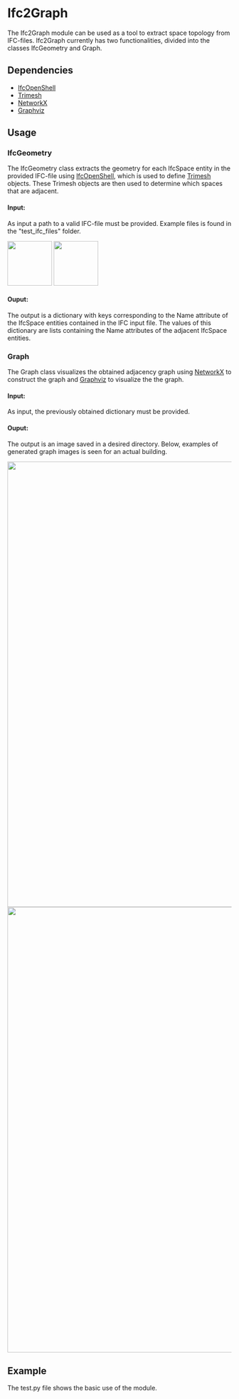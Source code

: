 # Ifc2Graph

The Ifc2Graph module can be used as a tool to extract space topology from IFC-files. 
Ifc2Graph currently has two functionalities, divided into the classes IfcGeometry and Graph.

## Dependencies

- [IfcOpenShell](http://ifcopenshell.org/python)
- [Trimesh](https://trimsh.org/trimesh.html) 
- [NetworkX](https://networkx.org/)
- [Graphviz](https://graphviz.org/)


## Usage 


### IfcGeometry
The IfcGeometry class extracts the geometry for each IfcSpace entity in the provided IFC-file using [IfcOpenShell](http://ifcopenshell.org/python), which is used to define [Trimesh](https://trimsh.org/trimesh.html) objects. These Trimesh objects are then used to determine which spaces that are adjacent. 

#### Input:
As input a path to a valid IFC-file must be provided. Example files is found in the "test_ifc_files" folder.

<p float="left">
    <img src="https://user-images.githubusercontent.com/74002963/174432556-3e2abdf3-794f-4a54-a24c-0efa45717420.png" width="100">
    <img src="https://user-images.githubusercontent.com/74002963/174432617-f8bc0f66-387d-45f2-9285-7edd3a0620fc.png" width="100">
</p>



#### Ouput:
The output is a dictionary with keys corresponding to the Name attribute of the IfcSpace entities contained in the IFC input file.
The values of this dictionary are lists containing the Name attributes of the adjacent IfcSpace entities.


### Graph
The Graph class visualizes the obtained adjacency graph using [NetworkX](https://networkx.org/) to construct the graph and [Graphviz](https://graphviz.org/) to visualize the the graph.

#### Input:
As input, the previously obtained dictionary must be provided. 

#### Ouput:
The output is an image saved in a desired directory. Below, examples of generated graph images is seen for an actual building. 

<p float="left">
    <img src="https://user-images.githubusercontent.com/74002963/174341376-44a9bcea-aec3-4a21-b186-1f16fc31a294.png" width="1000">
    <img src="https://user-images.githubusercontent.com/74002963/174342723-81112bf1-4928-452a-b142-6d8372bd83e8.png" width="1000">
</p>



## Example
The test.py file shows the basic use of the module.








